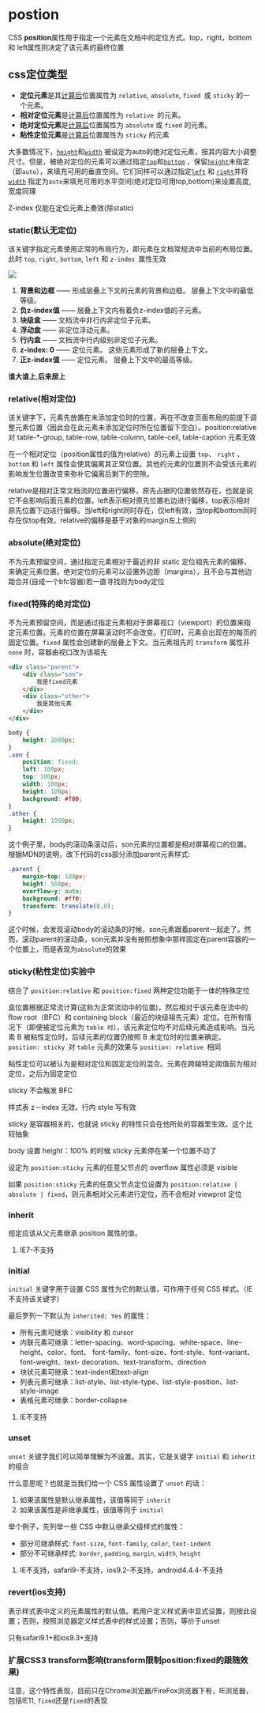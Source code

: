 # postion

 CSS **position**属性用于指定一个元素在文档中的定位方式。top，right，bottom和 left属性则决定了该元素的最终位置

## css定位类型

- **定位元素**是其[计算后](https://developer.mozilla.org/zh-CN/docs/Web/CSS/computed_value)位置属性为 `relative`, `absolute`, `fixed `或 `sticky` 的一个元素。
- **相对定位元素**是[计算后](https://developer.mozilla.org/zh-CN/docs/Web/CSS/computed_value)位置属性为 `relative `的元素。
- **绝对定位元素**是[计算后](https://developer.mozilla.org/zh-CN/docs/Web/CSS/computed_value)位置属性为 `absolute` 或 `fixed` 的元素。
- **粘性定位元素**是[计算后](https://developer.mozilla.org/zh-CN/docs/Web/CSS/computed_value)位置属性为 `sticky` 的元素

大多数情况下，[`height`](https://developer.mozilla.org/zh-CN/docs/Web/CSS/height)和[`width`](https://developer.mozilla.org/zh-CN/docs/Web/CSS/width) 被设定为auto的绝对定位元素，按其内容大小调整尺寸。但是，被绝对定位的元素可以通过指定[`top`](https://developer.mozilla.org/zh-CN/docs/Web/CSS/top)和[`bottom`](https://developer.mozilla.org/zh-CN/docs/Web/CSS/bottom) ，保留[`height`](https://developer.mozilla.org/zh-CN/docs/Web/CSS/height)未指定（即`auto`），来填充可用的垂直空间。它们同样可以通过指定[`left`](https://developer.mozilla.org/zh-CN/docs/Web/CSS/left) 和 [`right`](https://developer.mozilla.org/zh-CN/docs/Web/CSS/right)并将[`width`](https://developer.mozilla.org/zh-CN/docs/Web/CSS/width) 指定为`auto`来填充可用的水平空间(绝对定位可用top,bottoｍ)来设置高度,宽度同理

Z-index 仅能在定位元素上奏效(除static)

### static(默认无定位)

该关键字指定元素使用正常的布局行为，即元素在文档常规流中当前的布局位置。此时 `top`, `right`, `bottom`, `left` 和 `z-index `属性无效

![](/home/xsh/桌面/markdown/imgs/2016-01-07_223349.png)



1. **背景和边框** —— 形成层叠上下文的元素的背景和边框。 层叠上下文中的最低等级。
2. **负z-index值** —— 层叠上下文内有着负z-index值的子元素。
3. **块级盒** —— 文档流中非行内非定位子元素。
4. **浮动盒** —— 非定位浮动元素。
5. **行内盒** —— 文档流中行内级别非定位子元素。
6. **z-index: 0** —— 定位元素。 这些元素形成了新的层叠上下文。
7. **正z-index值** —— 定位元素。 层叠上下文中的最高等级。

**谁大谁上**,**后来居上**

### relative(相对定位)

该关键字下，元素先放置在未添加定位时的位置，再在不改变页面布局的前提下调整元素位置（因此会在此元素未添加定位时所在位置留下空白）。position:relative 对 table-*-group, table-row, table-column, table-cell, table-caption 元素无效

在一个相对定位（position属性的值为relative）的元素上设置 `top`、 `right` 、 `bottom` 和 `left` 属性会使其偏离其正常位置。其他的元素的位置则不会受该元素的影响发生位置改变来弥补它偏离后剩下的空隙。

relative是相对正常文档流的位置进行偏移，原先占据的位置依然存在，也就是说它不会影响后面元素的位置。left表示相对原先位置右边进行偏移，top表示相对原先位置下边进行偏移。当left和right同时存在，仅left有效，当top和bottom同时存在仅top有效。relative的偏移是基于对象的margin左上侧的

### absolute(绝对定位)

不为元素预留空间，通过指定元素相对于最近的非 static 定位祖先元素的偏移，来确定元素位置。绝对定位的元素可以设置外边距（margins），且不会与其他边距合并(自成一个bfc容器)若一直寻找则为body定位

### fixed(特殊的绝对定位)

不为元素预留空间，而是通过指定元素相对于屏幕视口（viewport）的位置来指定元素位置。元素的位置在屏幕滚动时不会改变。打印时，元素会出现在的每页的固定位置。`fixed` 属性会创建新的层叠上下文。当元素祖先的 `transform`  属性非 `none` 时，容器由视口改为该祖先





```html
<div class="parent">
    <div class="son">
        我是fixed元素
    </div>
    <div class="other">
        我是其他元素
    </div>
</div>
```

```css
body {
    height: 2000px;
}
.son {
    position: fixed;
    left: 100px;
    top: 100px;
    width: 100px;
    height: 100px;
    background: #f00;
}
.other {
    height: 1000px;
}
```



这个例子里，body的滚动条滚动后，son元素的位置都是相对屏幕视口的位置。根据MDN的说明，改下代码的css部分添加parent元素样式:

```css
.parent {
    margin-top: 100px;
    height: 500px;
    overflow-y: auto;
    background: #ff0;
    transform: translate(0,0);
}
```

这个时候，会发现滚动body的滚动条的时候，son元素跟着parent一起走了。然而，滚动parent的滚动条，son元素并没有按照想象中那样固定在parent容器的一个位置上，而是表现为`absolute`的效果

### sticky(**粘性定位**)实验中

结合了 `position:relative` 和 `position:fixed` 两种定位功能于一体的特殊定位

盒位置根据正常流计算(这称为正常流动中的位置)，然后相对于该元素在流中的 flow root（BFC）和 containing block（最近的块级祖先元素）定位。在所有情况下（即便被定位元素为 `table 时`），该元素定位均不对后续元素造成影响。当元素 B 被粘性定位时，后续元素的位置仍按照 B 未定位时的位置来确定。`position: sticky `对 `table` 元素的效果与 `position: relative `相同

粘性定位可以被认为是相对定位和固定定位的混合。元素在跨越特定阈值前为相对定位，之后为固定定位

sticky 不会触发 BFC

样式表 z－index 无效。行内 style 写有效

sticky 是容器相关的，也就说 sticky 的特性只会在他所处的容器里生效。这个比较抽象

body 设置 height：100% 的时候 sticky 元素停在某一个位置不动了

设定为 `position:sticky` 元素的任意父节点的 overflow 属性必须是 visible

如果 `position:sticky` 元素的任意父节点定位设置为 `position:relative | absolute | fixed`，则元素相对父元素进行定位，而不会相对 viewprot 定位

### inherit

规定应该从父元素继承 position 属性的值。

1. IE7-不支持

### initial

`initial` 关键字用于设置 CSS 属性为它的默认值，可作用于任何 CSS 样式。（IE 不支持该关键字）

最后罗列一下默认为 `inherited: Yes` 的属性：

- 所有元素可继承：visibility 和 cursor
- 内联元素可继承：letter-spacing、word-spacing、white-space、line-height、color、font、 font-family、font-size、font-style、font-variant、font-weight、text- decoration、text-transform、direction
- 块状元素可继承：text-indent和text-align
- 列表元素可继承：list-style、list-style-type、list-style-position、list-style-image
- 表格元素可继承：border-collapse

1. IE不支持

### unset

`unset` 关键字我们可以简单理解为不设置。其实，它是关键字 `initial` 和 `inherit` 的组合

什么意思呢？也就是当我们给一个 CSS 属性设置了 `unset` 的话：

1. 如果该属性是默认继承属性，该值等同于 `inherit`
2. 如果该属性是非继承属性，该值等同于 `initial`

举个例子，先列举一些 CSS 中默认继承父级样式的属性：

- 部分可继承样式: `font-size`, `font-family`, `color`, `text-indent`
- 部分不可继承样式: `border`, `padding`, `margin`, `width`, `height`

1. IE不支持，safari9-不支持，ios9.2-不支持，android4.4.4-不支持

### revert(ios支持)

表示样式表中定义的元素属性的默认值。若用户定义样式表中显式设置，则按此设置；否则，按照浏览器定义样式表中的样式设置；否则，等价于unset 

只有safari9.1+和ios9.3+支持



### 扩展CSS3 transform影响(transform限制position:fixed的跟随效果)

注意，这个特性表现，目前只在Chrome浏览器/FireFox浏览器下有，IE浏览器，包括IE11, `fixed`还是`fixed`的表现

### 


